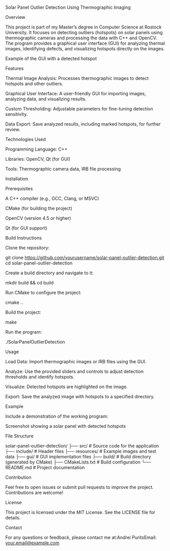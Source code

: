 Solar Panel Outlier Detection Using Thermographic Imaging

Overview

This project is part of my Master’s degree in Computer Science at Rostock University. It focuses on detecting outliers (hotspots) on solar panels using thermographic cameras and processing the data with C++ and OpenCV. The program provides a graphical user interface (GUI) for analyzing thermal images, identifying defects, and visualizing hotspots directly on the images.

Example of the GUI with a detected hotspot

Features

Thermal Image Analysis: Processes thermographic images to detect hotspots and other outliers.

Graphical User Interface: A user-friendly GUI for importing images, analyzing data, and visualizing results.

Custom Thresholding: Adjustable parameters for fine-tuning detection sensitivity.

Data Export: Save analyzed results, including marked hotspots, for further review.

Technologies Used

Programming Language: C++

Libraries: OpenCV, Qt (for GUI)

Tools: Thermographic camera data, IRB file processing

Installation

Prerequisites

A C++ compiler (e.g., GCC, Clang, or MSVC)

CMake (for building the project)

OpenCV (version 4.5 or higher)

Qt (for GUI support)

Build Instructions

Clone the repository:

git clone https://github.com/yourusername/solar-panel-outlier-detection.git
cd solar-panel-outlier-detection

Create a build directory and navigate to it:

mkdir build && cd build

Run CMake to configure the project:

cmake ..

Build the project:

make

Run the program:

./SolarPanelOutlierDetection

Usage

Load Data: Import thermographic images or IRB files using the GUI.

Analyze: Use the provided sliders and controls to adjust detection thresholds and identify hotspots.

Visualize: Detected hotspots are highlighted on the image.

Export: Save the analyzed image with hotspots to a specified directory.

Example

Include a demonstration of the working program:

Screenshot showing a solar panel with detected hotspots

File Structure

solar-panel-outlier-detection/
├── src/                # Source code for the application
├── include/            # Header files
├── resources/          # Example images and test data
├── gui/                # GUI implementation files
├── build/              # Build directory (generated by CMake)
├── CMakeLists.txt      # Build configuration
└── README.md           # Project documentation

Contribution

Feel free to open issues or submit pull requests to improve the project. Contributions are welcome!

License

This project is licensed under the MIT License. See the LICENSE file for details.

Contact

For any questions or feedback, please contact me at:Andrei PuritsEmail: your.email@example.com
